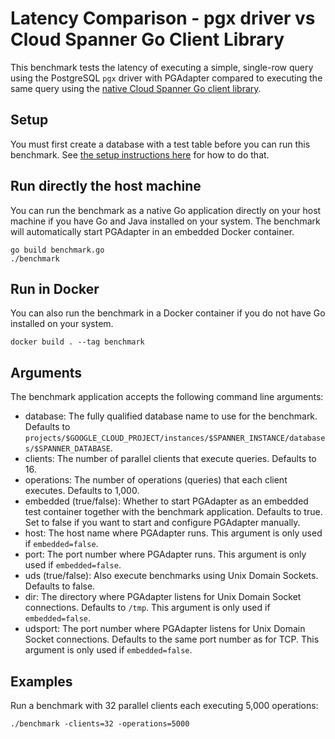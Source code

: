 # Latency Comparison - pgx driver vs Cloud Spanner Go Client Library

This benchmark tests the latency of executing a simple, single-row query using the PostgreSQL
`pgx` driver with PGAdapter compared to executing the same query using the [native Cloud Spanner
Go client library](https://pkg.go.dev/cloud.google.com/go/spanner).

## Setup

You must first create a database with a test table before you can run this benchmark.
See [the setup instructions here](../README.md#setup) for how to do that.

## Run directly the host machine

You can run the benchmark as a native Go application directly on your host machine if you have Go
and Java installed on your system. The benchmark will automatically start PGAdapter in an embedded Docker container.

```shell
go build benchmark.go
./benchmark
```

## Run in Docker

You can also run the benchmark in a Docker container if you do not have Go installed on your
system.

```
docker build . --tag benchmark

```

## Arguments

The benchmark application accepts the following command line arguments:
* database: The fully qualified database name to use for the benchmark. Defaults to `projects/$GOOGLE_CLOUD_PROJECT/instances/$SPANNER_INSTANCE/databases/$SPANNER_DATABASE`.
* clients: The number of parallel clients that execute queries. Defaults to 16.
* operations: The number of operations (queries) that each client executes. Defaults to 1,000.
* embedded (true/false): Whether to start PGAdapter as an embedded test container together with the
  benchmark application. Defaults to true. Set to false if you want to start and configure PGAdapter
  manually.
* host: The host name where PGAdapter runs. This argument is only used if `embedded=false`.
* port: The port number where PGAdapter runs. This argument is only used if `embedded=false`.
* uds (true/false): Also execute benchmarks using Unix Domain Sockets. Defaults to false.
* dir: The directory where PGAdapter listens for Unix Domain Socket connections. Defaults to `/tmp`. This argument is only used if `embedded=false`.
* udsport: The port number where PGAdapter listens for Unix Domain Socket connections. Defaults to
  the same port number as for TCP.  This argument is only used if `embedded=false`.

## Examples

Run a benchmark with 32 parallel clients each executing 5,000 operations:

```shell
./benchmark -clients=32 -operations=5000
```